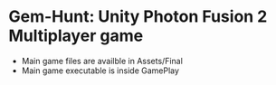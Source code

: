 # Gem-Hunt: Unity Photon Fusion 2 Multiplayer game
* Main game files are availble in  Assets/Final
* Main game executable is inside GamePlay
